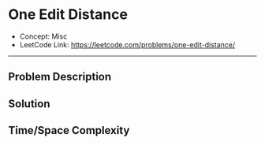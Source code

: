# One Edit Distance

- Concept: Misc
- LeetCode Link: https://leetcode.com/problems/one-edit-distance/

---

## Problem Description

## Solution

## Time/Space Complexity

